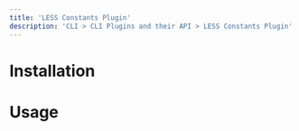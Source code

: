 ```yaml
---
title: 'LESS Constants Plugin'
description: 'CLI > CLI Plugins and their API > LESS Constants Plugin'
---
```


# Installation

# Usage
